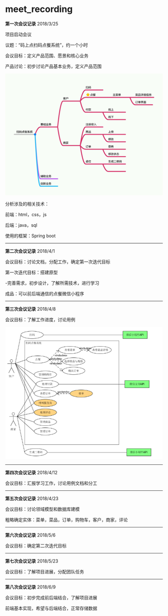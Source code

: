 # meet_recording

**第一次会议记录** 2018/3/25

项目启动会议

议题：“码上点扫码点餐系统”，约一个小时

会议目标：定义产品范围、愿景和核心业务


产品讨论：初步讨论产品基本业务，定义产品范围

![初步基本业务](https://github.com/E-Order/Dashboard/blob/master/document/graph/%E6%89%AB%E7%A0%81%E7%82%B9%E9%A4%90%E7%B3%BB%E7%BB%9F.jpg)


分析涉及的相关技术：

前端：html，css，js

后端：java，sql

使用的框架：Spring boot


---

**第二次会议记录**  2018/4/1

会议目标：讨论文档，分配工作，确定第一次迭代目标

第一次迭代目标：搭建原型

-完善需求，初步设计，了解所需技术，进行学习

成品：可以前后端通信的点餐微信小程序

---

**第三次会议记录** 2018/4/8

会议目标：了解工作进度，讨论用例

![用例图](https://github.com/E-Order/Dashboard/blob/master/document/graph/%E7%94%A8%E4%BE%8B%E5%9B%BE.png)

---

**第四次会议记录** 2018/4/12

会议目标：汇报学习工作，讨论用例文档和分工

---

**第五次会议记录** 2018/4/23

会议目标：讨论领域模型和数据库建模

粗略确定实体：菜单，菜品，订单，购物车，客户，商家，评论


---

**第六次会议记录** 2018/5/6

会议目标：确定第二次迭代目标



---

**第七次会议记录** 2018/5/23

会议目标：了解项目进展，分配团队任务



---

**第八次会议记录** 2018/6/9

会议目标：初步完成前后端结合，了解项目进展

前端基本实现，希望与后端结合，正常存储数据